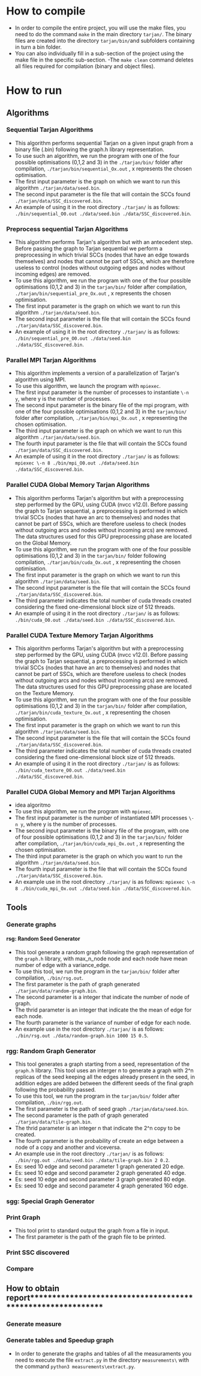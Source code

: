 # How to compile
- In order to compile the entire project, you will use the make files, you need to do the command `make` in the main directory `tarjan/`. The binary files are created into the directory `tarjan/bin/`and subfolders containing in turn a bin folder. 
- You can also individually fill in a sub-section of the project using the make file in the specific sub-section.
-The `make clean` command deletes all files required for compilation (binary and object files).

# How to run

## Algorithms
### Sequential Tarjan Algorithms
- This algorithm performs sequential Tarjan on a given input graph from a binary file (.bin) following the graph.h library representation.
- To use such an algorithm, we run the program with one of the four possible optimisations (0,1,2 and 3) in the `./tarjan/bin/` folder after compilation, `./tarjan/bin/sequential_Ox.out` , x represents the chosen optimisation.
- The first input parameter is the graph on which we want to run this algorithm `./tarjan/data/seed.bin`.
- The second input parameter is the file that will contain the SCCs found `./tarjan/data/SSC_discovered.bin`.
- An example of using it in the root directory `./tarjan/` is as follows: `./bin/sequential_O0.out ./data/seed.bin ./data/SSC_discovered.bin`.

### Preprocess sequential Tarjan Algorithms
- This algorithm performs Tarjan's algorithm but with an antecedent step. Before passing the graph to Tarjan sequential we perform a preprocessing in which trivial SCCs (nodes that have an edge towards themselves) and nodes that cannot be part of SSCs, which are therefore useless to control (nodes without outgoing edges and nodes without incoming edges) are removed.
- To use this algorithm, we run the program with one of the four possible optimisations (0,1,2 and 3) in the `tarjan/bin/` folder after compilation, `./tarjan/bin/sequential_pre_Ox.out` , x represents the chosen optimisation.
- The first input parameter is the graph on which we want to run this algorithm `./tarjan/data/seed.bin`.
- The second input parameter is the file that will contain the SCCs found `./tarjan/data/SSC_discovered.bin`.
- An example of using it in the root directory `./tarjan/` is as follows: `./bin/sequential_pre_O0.out ./data/seed.bin ./data/SSC_discovered.bin`.

### Parallel MPI Tarjan Algorithms
- This algorithm implements a version of a parallelization of Tarjan's algorithm using MPI.
- To use this algorithm, we launch the program with `mpiexec`.
- The first input parameter is the number of processes to instantiate `\-n y`, where y is the number of processes.
- The second input parameter is the binary file of the mpi program, with one of the four possible optimisations (0,1,2 and 3) in the `tarjan/bin/` folder after compilation, `./tarjan/bin/mpi_Ox.out` , x representing the chosen optimisation.
- The third input parameter is the graph on which we want to run this algorithm `./tarjan/data/seed.bin`.
- The fourth input parameter is the file that will contain the SCCs found `./tarjan/data/SSC_discovered.bin`.
- An example of using it in the root directory `./tarjan/` is as follows:  `mpiexec \-n 8 ./bin/mpi_O0.out ./data/seed.bin ./data/SSC_discovered.bin`.

### Parallel CUDA Global Memory Tarjan Algorithms
- This algorithm performs Tarjan's algorithm but with a preprocessing step performed by the GPU, using CUDA (nvcc v12.0). Before passing the graph to Tarjan sequential, a preprocessing is performed in which trivial SCCs (nodes that have an arc to themselves) and nodes that cannot be part of SSCs, which are therefore useless to check (nodes without outgoing arcs and nodes without incoming arcs) are removed. The data structures used for this GPU preprocessing phase are located on the Global Memory.
- To use this algorithm, we run the program with one of the four possible optimisations (0,1,2 and 3) in the `tarjan/bin/` folder following compilation, `./tarjan/bin/cuda_Ox.out` , x representing the chosen optimisation.
- The first input parameter is the graph on which we want to run this algorithm `./tarjan/data/seed.bin`.
- The second input parameter is the file that will contain the SCCs found `./tarjan/data/SSC_discovered.bin`.
- The third parameter indicates the total number of cuda threads created considering the fixed one-dimensional block size of 512 threads.
- An example of using it in the root directory `./tarjan/` is as follows:  `./bin/cuda_O0.out ./data/seed.bin ./data/SSC_discovered.bin`.

### Parallel CUDA Texture Memory Tarjan Algorithms
- This algorithm performs Tarjan's algorithm but with a preprocessing step performed by the GPU, using CUDA (nvcc v12.0). Before passing the graph to Tarjan sequential, a preprocessing is performed in which trivial SCCs (nodes that have an arc to themselves) and nodes that cannot be part of SSCs, which are therefore useless to check (nodes without outgoing arcs and nodes without incoming arcs) are removed. The data structures used for this GPU preprocessing phase are located on the Texture Memory.
- To use this algorithm, we run the program with one of the four possible optimisations (0,1,2 and 3) in the `tarjan/bin/` folder after compilation, `./tarjan/bin/cuda_texture_Ox.out` , x representing the chosen optimisation.
- The first input parameter is the graph on which we want to run this algorithm `./tarjan/data/seed.bin`.
- The second input parameter is the file that will contain the SCCs found `./tarjan/data/SSC_discovered.bin`.
- The third parameter indicates the total number of cuda threads created considering the fixed one-dimensional block size of 512 threads.
- An example of using it in the root directory `./tarjan/` is as follows:  `./bin/cuda_texture_O0.out ./data/seed.bin ./data/SSC_discovered.bin`.

### Parallel CUDA Global Memory and MPI Tarjan Algorithms
- idea algoritmo
- To use this algorithm, we run the program with `mpiexec`.
- The first input parameter is the number of instantiated MPI processes `\-n y`, where y is the number of processes.
- The second input parameter is the binary file of the program, with one of four possible optimisations (0,1,2 and 3) in the `tarjan/bin/` folder after compilation, `./tarjan/bin/cuda_mpi_Ox.out` , x representing the chosen optimisation.
- The third input parameter is the graph on which you want to run the algorithm `./tarjan/data/seed.bin`.
- The fourth input parameter is the file that will contain the SCCs found `./tarjan/data/SSC_discovered.bin`.
- An example use in the root directory `./tarjan/` is as follows:  `mpiexec \-n 8 ./bin/cuda_mpi_Ox.out ./data/seed.bin ./data/SSC_discovered.bin`.

## Tools
### Generate graphs
#### rsg: Random Seed Generator
- This tool generate a random graph following the graph representation of the `graph.h` library, with max_n_node node and each node have mean number of edge with a variance_edge.
- To use this tool, we run the program in the `tarjan/bin/` folder after compilation, `./bin/rsg.out`.
- The first parameter is the path of graph generated `./tarjan/data/random-graph.bin`.
- The second parameter is a integer that indicate the number of node of graph. 
- The thrid parameter is an integer that indicate the the mean of edge for each node.
- The fourth parameter is the variance of number of edge for each node.
- An example use in the root directory `./tarjan/` is as follows:  `./bin/rsg.out ./data/random-graph.bin 1000 15 0.5`.

### rgg: Random Graph Generator
- This tool generates a graph starting from a seed, representation of the `graph.h` library. This tool uses an interger n to generate a graph with 2^n replicas of the seed keeping all the edges already present in the seed, in addition edges are added between the different seeds of the final graph following the probability passed.
- To use this tool, we run the program in the `tarjan/bin/` folder after compilation, `./bin/rgg.out`.
- The first parameter is the path of seed graph `./tarjan/data/seed.bin`.
- The second parameter is the path of graph generated `./tarjan/data/tile-graph.bin`.
- The thrid parameter is an integer n that indicate the 2^n copy to be created.
- The fourth parameter is the  probability of create an edge between a node of a copy and another and viceversa.
- An example use in the root directory `./tarjan/` is as follows:  `./bin/rgg.out ./data/seed.bin ./data/tile-graph.bin 2 0.2`.
- Es: seed 10 edge and second parameter 1 graph generated 20 edge.  
- Es: seed 10 edge and second parameter 2 graph generated 40 edge.  
- Es: seed 10 edge and second parameter 3 graph generated 80 edge.  
- Es: seed 10 edge and second parameter 4 graph generated 160 edge.

### sgg: Special Graph Generator

### Print Graph
- This tool print to standard output the graph from a file in input.
- The first parameter is the path of the graph file to be printed. 
### Print SSC discovered

### Compare

## How to obtain report***********************************************************
### Generate measure


### Generate tables and Speedup graph
- In order to generate the graphs and tables of all the measuraments you need to execute the file `extract.py` in the directory `measurements\` with the command `python3 measurements\extract.py`.